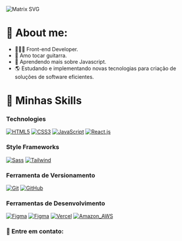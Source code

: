 ![Matrix SVG](https://raw.githubusercontent.com/rodrigograca31/rodrigograca31/master/matrix.svg)

# 🤔 About me:
- 👨🏻‍💻 Front-end Developer.
- 🎸 Amo tocar guitarra.
- 🌌 Aprendendo mais sobre Javascript.
- 🌎 Estudando e implementando novas tecnologias para criação de soluções de software eficientes.

# 🚀 Minhas Skills

<h3><strong>Technologies</strong></h3>

 [![HTML5](https://skillicons.dev/icons?i=html)](https://developer.mozilla.org/pt-BR/docs/Web/HTML)
 [![CSS3](https://skillicons.dev/icons?i=css)](https://developer.mozilla.org/pt-BR/docs/Web/CSS)
 [![JavaScript](https://skillicons.dev/icons?i=js)](https://developer.mozilla.org/pt-BR/docs/Web/JavaScript)
 [![React.js](https://skillicons.dev/icons?i=react)](https://reactjs.org/)

  <h3><strong>Style Frameworks</strong></h3>
  
 [![Sass](https://skillicons.dev/icons?i=sass)](https://sass-lang.com/install)
 [![Tailwind](https://skillicons.dev/icons?i=tailwind)](https://tailwindcss.com/)

<h3><strong>Ferramenta de Versionamento</strong></h3>

 [![Git](https://skillicons.dev/icons?i=git)](https://git-scm.com/)
 [![GitHub](https://skillicons.dev/icons?i=github)](https://github.com/)


<h3><strong>Ferramentas de Desenvolvimento</strong></h3>

[![Figma](https://skillicons.dev/icons?i=vscode)](https://code.visualstudio.com/)
[![Figma](https://skillicons.dev/icons?i=figma)](https://www.figma.com/ui-design-tool/)
[![Vercel](https://skillicons.dev/icons?i=vercel)](https://vercel.com/dashboard)
[![Amazon_AWS](https://skillicons.dev/icons?i=aws)](https://aws.amazon.com/pt/)

<h3><strong>📨 Entre em contato:</strong></h3>
 <a href="mailto:eunicolasbraga@gmail.com" target="_blank"><img src="https://img.shields.io/badge/Gmail-D14836?style=for-the-badge&logo=gmail&logoColor=white" alt=""></a>
<a href="https://www.linkedin.com/in/devbraga/" target="_blank"> <img src="https://img.shields.io/badge/LinkedIn-0077B5?style=for-the-badge&logo=linkedin&logoColor=white" alt=""></a>
<a href="https://www.instagram.com/braga.jsx/" target="_blank"> <img src="https://img.shields.io/badge/Instagram-E4405F?style=for-the-badge&logo=instagram&logoColor=white" alt=""></a>




